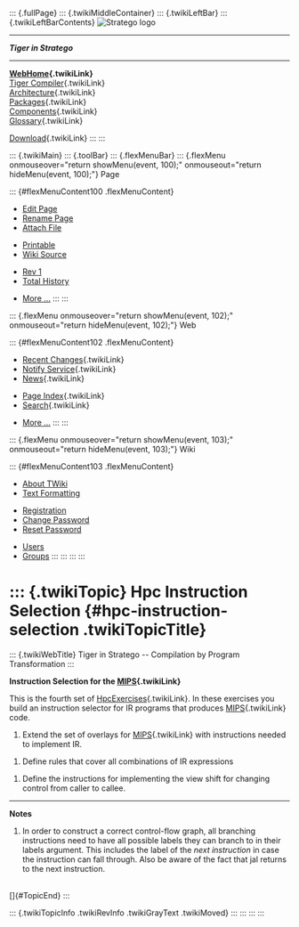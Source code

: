 ::: {.fullPage}
::: {.twikiMiddleContainer}
::: {.twikiLeftBar}
::: {.twikiLeftBarContents}
![Stratego
logo](../pub/Stratego/StrategoLogo/StrategoLogoTextlessWhite-100px.png)

------------------------------------------------------------------------

***Tiger in Stratego***

------------------------------------------------------------------------

**[WebHome](WebHome){.twikiLink}**\
[Tiger Compiler](TigerCompiler){.twikiLink}\
[Architecture](CompilerArchitecture){.twikiLink}\
[Packages](CompilerPackages){.twikiLink}\
[Components](CompilerComponent){.twikiLink}\
[Glossary](WebGlossary){.twikiLink}

[Download](DownloadAndInstallation){.twikiLink}
:::
:::

::: {.twikiMain}
::: {.toolBar}
::: {.flexMenuBar}
::: {.flexMenu onmouseover="return showMenu(event, 100);" onmouseout="return hideMenu(event, 100);"}
Page

::: {#flexMenuContent100 .flexMenuContent}
-   [Edit
    Page](http://www.program-transformation.org/edit/Tiger/HpcInstructionSelection?t=1536826697)
-   [Rename
    Page](http://www.program-transformation.org/rename/Tiger/HpcInstructionSelection)
-   [Attach
    File](http://www.program-transformation.org/attach/Tiger/HpcInstructionSelection)

<!-- -->

-   [Printable](http://www.program-transformation.org/view/Tiger/HpcInstructionSelection?skin=print.pattern)
-   [Wiki
    Source](http://www.program-transformation.org/view/Tiger/HpcInstructionSelection?skin=text&raw=on&contenttype=text/plain)

<!-- -->

-   [Rev
    1](http://www.program-transformation.org/view/Tiger/HpcInstructionSelection?rev=1.1)
-   [Total
    History](http://www.program-transformation.org/rdiff/Tiger/HpcInstructionSelection)

<!-- -->

-   [More
    \...](http://www.program-transformation.org/oops/Tiger/HpcInstructionSelection?template=oopsmore&param1=1.1&param2=1.1)
:::
:::

::: {.flexMenu onmouseover="return showMenu(event, 102);" onmouseout="return hideMenu(event, 102);"}
Web

::: {#flexMenuContent102 .flexMenuContent}
-   [Recent Changes](WebChanges){.twikiLink}
-   [Notify Service](WebNotify){.twikiLink}
-   [News](WebNews){.twikiLink}

<!-- -->

-   [Page Index](WebIndex){.twikiLink}
-   [Search](WebSearch){.twikiLink}

<!-- -->

-   [More
    \...](http://www.program-transformation.org/oops/Tiger/HpcInstructionSelection?template=oopsmore&param1=1.1&param2=1.1)
:::
:::

::: {.flexMenu onmouseover="return showMenu(event, 103);" onmouseout="return hideMenu(event, 103);"}
Wiki

::: {#flexMenuContent103 .flexMenuContent}
-   [About
    TWiki](http://www.program-transformation.org/view/TWiki/WebHome)
-   [Text
    Formatting](http://www.program-transformation.org/view/TWiki/TextFormattingRules)

<!-- -->

-   [Registration](http://www.program-transformation.org/view/TWiki/TWikiRegistration)
-   [Change
    Password](http://www.program-transformation.org/view/TWiki/ChangePassword)
-   [Reset
    Password](http://www.program-transformation.org/view/TWiki/ResetPassword)

<!-- -->

-   [Users](http://www.program-transformation.org/view/Main/TWikiUsers)
-   [Groups](http://www.program-transformation.org/view/Main/TWikiGroups)
:::
:::
:::
:::

::: {.twikiTopic}
Hpc Instruction Selection {#hpc-instruction-selection .twikiTopicTitle}
=========================

::: {.twikiWebTitle}
Tiger in Stratego \-- Compilation by Program Transformation
:::

**Instruction Selection for the
[MIPS](http://www.program-transformation.org/Tiger/MIPS){.twikiLink}**

This is the fourth set of [HpcExercises](HpcExercises){.twikiLink}. In
these exercises you build an instruction selector for IR programs that
produces
[MIPS](http://www.program-transformation.org/Tiger/MIPS){.twikiLink}
code.

1.  Extend the set of overlays for
    [MIPS](http://www.program-transformation.org/Tiger/MIPS){.twikiLink}
    with instructions needed to implement IR.

<!-- -->

1.  Define rules that cover all combinations of IR expressions

<!-- -->

1.  Define the instructions for implementing the view shift for changing
    control from caller to callee.

------------------------------------------------------------------------

**Notes**

1.  In order to construct a correct control-flow graph, all branching
    instructions need to have all possible labels they can branch to in
    their labels argument. This includes the label of the *next
    instruction* in case the instruction can fall through. Also be aware
    of the fact that jal returns to the next instruction.

\
[]{#TopicEnd}
:::

::: {.twikiTopicInfo .twikiRevInfo .twikiGrayText .twikiMoved}
:::
:::
:::
:::
